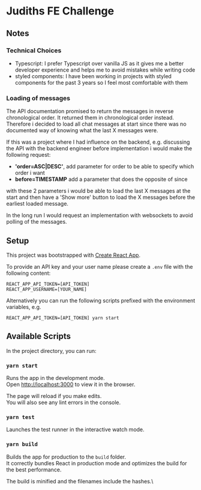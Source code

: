 # Judiths FE Challenge

## Notes

### Technical Choices

- Typescript: I prefer Typescript over vanilla JS as it gives me a better developer experience and helps me to avoid mistakes while writing code
- styled components: I have been working in projects with styled components for the past 3 years so I feel most comfortable with them

### Loading of messages

The API documentation promised to return the messages in reverse chronological order.
It returned them in chronological order instead.
Therefore i decided to load all chat messages at start since there was no documented way of knowing what the last X messages were.

If this was a project where I had influence on the backend, e.g. discussing the API with the backend engineer before implementation i would make the following request:

- **'order=ASC|DESC'**, add parameter for order to be able to specify which order i want
- **before=TIMESTAMP** add a parameter that does the opposite of since

with these 2 parameters i would be able to load the last X messages at the start and then have a 'Show more' button to load the X messages before the earliest loaded message.

In the long run I would request an implementation with websockets to avoid polling of the messages.

## Setup

This project was bootstrapped with [Create React App](https://github.com/facebook/create-react-app).

To provide an API key and your user name please create a `.env` file with the following content:

```
REACT_APP_API_TOKEN=[API_TOKEN]
REACT_APP_USERNAME=[YOUR_NAME]
```

Alternatively you can run the following scripts prefixed with the environment variables, e.g.

```
REACT_APP_API_TOKEN=[API_TOKEN] yarn start
```

## Available Scripts

In the project directory, you can run:

### `yarn start`

Runs the app in the development mode.\
Open [http://localhost:3000](http://localhost:3000) to view it in the browser.

The page will reload if you make edits.\
You will also see any lint errors in the console.

### `yarn test`

Launches the test runner in the interactive watch mode.

### `yarn build`

Builds the app for production to the `build` folder.\
It correctly bundles React in production mode and optimizes the build for the best performance.

The build is minified and the filenames include the hashes.\
